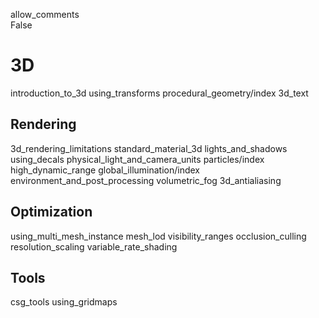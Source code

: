 allow\_comments  
False

# 3D

introduction\_to\_3d using\_transforms procedural\_geometry/index
3d\_text

## Rendering

3d\_rendering\_limitations standard\_material\_3d lights\_and\_shadows
using\_decals physical\_light\_and\_camera\_units particles/index
high\_dynamic\_range global\_illumination/index
environment\_and\_post\_processing volumetric\_fog 3d\_antialiasing

## Optimization

using\_multi\_mesh\_instance mesh\_lod visibility\_ranges
occlusion\_culling resolution\_scaling variable\_rate\_shading

## Tools

csg\_tools using\_gridmaps
